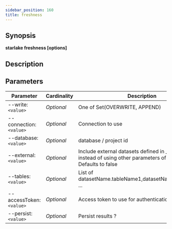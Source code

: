 ```yaml
---
sidebar_position: 160
title: freshness
---
```



## Synopsis

**starlake freshness [options]**

## Description


## Parameters

Parameter|Cardinality|Description
---|---|---
--write:`<value>`|*Optional*|One of Set(OVERWRITE, APPEND)
--connection:`<value>`|*Optional*|Connection to use
--database:`<value>`|*Optional*|database / project id
--external:`<value>`|*Optional*|Include external datasets defined in _config.sl.yml instead of using other parameters of this command ? Defaults to false
--tables:`<value>`|*Optional*|List of datasetName.tableName1,datasetName.tableName2 ...
--accessToken:`<value>`|*Optional*|Access token to use for authentication
--persist:`<value>`|*Optional*|Persist results ?